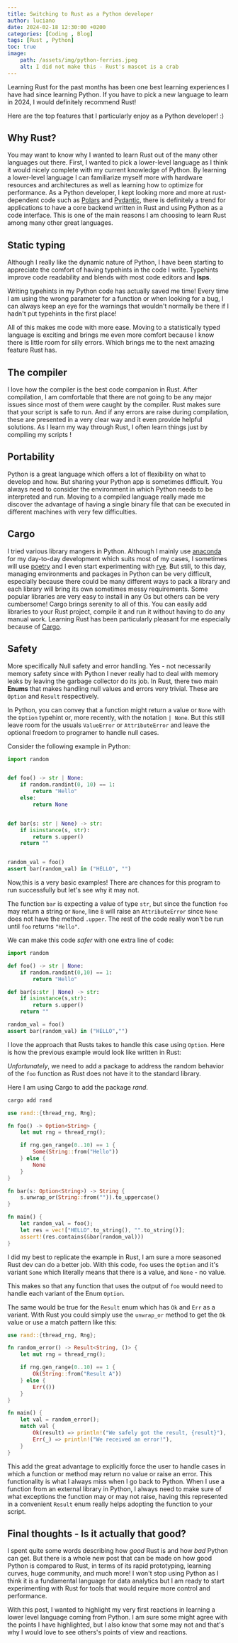 ```yaml
---
title: Switching to Rust as a Python developer
author: luciano
date: 2024-02-18 12:30:00 +0200
categories: [Coding , Blog]
tags: [Rust , Python]
toc: true
image:
    path: /assets/img/python-ferries.jpeg
    alt: I did not make this - Rust's mascot is a crab
---
```



Learning Rust for the past months has been one best learning experiences I have had since learning Python. If you have to pick a new language to learn in 2024, I would definitely recommend Rust! 

Here are the top features that I particularly enjoy as a Python developer! :)

## Why Rust?
You may want to know why I wanted to learn Rust out of the many other languages out there. First, I wanted to pick a lower-level language as I think it would nicely complete with my current knowledge of Python. By learning a lower-level language I can familiarize myself more with hardware resources and architectures as well as learning how to optimize for performance. As a Python developer, I kept looking more and more at rust-dependent code such as [Polars](https://pola.rs/) and [Pydantic](https://docs.pydantic.dev/latest/), there is definitely a trend for applications to have a core backend written in Rust and using Python as a code interface. This is one of the main reasons I am choosing to learn Rust among many other great languages.

## Static typing 
Although I really like the dynamic nature of Python, I have been starting to appreciate the comfort of having typehints in the code I write. Typehints improve code readability and blends with most code editors and **lsps**. 

Writing typehints in my Python code has actually saved me time! Every time I am using the wrong parameter for a function or when looking for a bug, I can always keep an eye for the warnings that wouldn't normally be there if I hadn't put typehints in the first place! 

All of this makes me code with more ease. Moving to a statistically typed language is exciting and brings me even more comfort because I know there is little room for silly errors. Which brings me to the next amazing feature Rust has.

## The compiler
I love how the compiler is the best code companion in Rust. After compilation, I am  comfortable that there are not going to be any major issues since most of them were caught by the compiler. Rust makes sure that  your script is safe to run. And if any errors are raise during compilation, these are presented in a very clear way and it even provide helpful solutions.
As I learn my way through Rust, I often learn things just by compiling my scripts ! 

## Portability
Python is a great language which offers a lot of flexibility on what to develop and how. But sharing your Python app is sometimes difficult. You always need to consider the environment in which Python needs to be interpreted and run. Moving to a compiled language really made me discover the advantage of having a single binary file that can be executed in different machines with very few difficulties. 

## Cargo
I tried various library mangers in Python. Although I mainly use [anaconda](https://anaconda.com) for my day-to-day development which suits most of my cases, I sometimes will  use [poetry](https://python-poetry.org) and I even start experimenting with [rye](https://rye-up.com). 
But still, to this day, managing environments and packages in Python can be very difficult, especially because there could be many different ways to pack a library and each library will bring its own sometimes messy requirements. Some popular libraries are very easy to install in any Os but others can be very cumbersome! Cargo brings serenity to all of this. You can easily add libraries to your Rust project, compile it and run it without having to do any manual work. Learning Rust has been particularly pleasant for me especially because of [Cargo](https://doc.rust-lang.org/stable/cargo/).

## Safety
More specifically Null safety and error handling. Yes - not necessarily memory safety since with Python I never really had to deal with memory leaks by leaving the garbage collector do its job. In Rust, there two main **Enums** that makes handling null values and errors very trivial. These are `Option` and `Result` respectively.

In Python, you can convey that a function might return a value or `None` with the `Option` typehint or, more recently, with the notation `| None`. But this still leave room for the usuals `ValueError` or `AttributeError` and leave the optional freedom to programer to handle null cases. 

Consider the following example in Python:

```python
import random


def foo() -> str | None:
    if random.randint(0, 10) == 1:
        return "Hello"
    else:
        return None


def bar(s: str | None) -> str:
    if isinstance(s, str):
        return s.upper()
    return ""


random_val = foo()
assert bar(random_val) in ("HELLO", "")

```

Now,this is a very basic examples! There are chances for this program to run successfully but let's see why it may not. 

The function `bar` is expecting a value of type `str`, but since the function `foo` may return a string or `None`, line `8` will raise an `AttributeError` since `None` does not have the method `.upper`. The rest of the code really won't be run until `foo` returns `"Hello"`. 

We can make this code *safer* with one extra line of code:

```python
import random

def foo() -> str | None:
    if random.randint(0,10) == 1:
        return "Hello"

def bar(s:str | None) -> str:
    if isinstance(s,str):
        return s.upper()
    return ""

random_val = foo()
assert bar(random_val) in ("HELLO","") 
```

I love the approach that Rusts takes to handle this case using `Option`. 
Here is how the previous example would look like written in Rust:

*Unfortunately*, we need to add a package to address the random behavior of the `foo` function as Rust does not have it to the standard library. 

Here I am using Cargo to add the package *rand*.

```bash
cargo add rand
```


```rust
use rand::{thread_rng, Rng};

fn foo() -> Option<String> {
    let mut rng = thread_rng();

    if rng.gen_range(0..10) == 1 {
        Some(String::from("Hello"))
    } else {
        None
    }
}

fn bar(s: Option<String>) -> String {
    s.unwrap_or(String::from("")).to_uppercase()
}

fn main() {
    let random_val = foo();
    let res = vec!["HELLO".to_string(), "".to_string()];
    assert!(res.contains(&bar(random_val)))
}
```
I did my best to replicate the example in Rust, I am sure a more seasoned Rust dev can do a better job.
With this code, `foo` uses the `Option` and it's variant `Some` which literally means that there is a value, and `None` -  no value.

This makes so that any function that uses the output of `foo` would need to handle each variant of the Enum `Option`. 

The same would be true for the `Result` enum which has `Ok` and `Err` as a variant. With Rust you could simply use the `unwrap_or` method to get the `Ok` value or use a match pattern like this:

```rust
use rand::{thread_rng, Rng};

fn random_error() -> Result<String, ()> {
    let mut rng = thread_rng();

    if rng.gen_range(0..10) == 1 {
        Ok(String::from("Result A"))
    } else {
        Err(())
    }
}

fn main() {
    let val = random_error();
    match val {
        Ok(result) => println!("We safely got the result, {result}"),
        Err(_) => println!("We received an error!"),
    }
}

```


This add the great advantage to explicitly force the user to handle cases in which a function or method may return no value or raise an error. This functionality is what I always miss when I go back to Python. When I use a function from an external library in Python, I always need to make sure of what exceptions the function may or may not raise, having this represented in a convenient `Result` enum really helps adopting the function to your script. 


## Final thoughts - Is it actually that good?

I spent quite some words describing how *good* Rust is and how *bad* Python can get. But there is a whole new post that can be made on how good Python is compared to Rust, in terms of its rapid prototyping, learning curves, huge community, and much more! I won't stop using Python as I think it is a fundamental language for data analytics but I am ready to start experimenting with Rust for tools that would require more control and performance.

With this post, I  wanted to highlight my very first reactions in learning a lower level language coming from Python. I am sure some might agree with the points I have highlighted, but I also know that some may not and that's why I would love to see others's points of view and reactions.